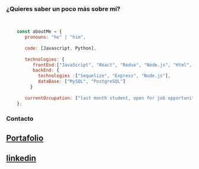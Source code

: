 ### ¿Quieres saber un poco más sobre mí?
```javascript


    const aboutMe = {
       pronouns: "he" | "him",
       
       code: [Javascript, Python],
       
       technologies: {
          frontEnd:["JavaScript", "React", "Redux", "Node.js", "Html", "Css"]
          backEnd: {
            technologies :["Sequelize", "Express", "Node.js"],
            dataBase: ["MySQL", "PostgreSQL"]
    	 }
    
       currentOccupation: ["last month student, open for job opportunities"]
    };

```

### Contacto
## [Portafolio](https://gioh2020.github.io/)
## [linkedin](https://www.linkedin.com/in/ngvb)
